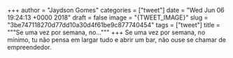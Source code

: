 
+++
author = "Jaydson Gomes"
categories = ["tweet"]
date = "Wed Jun 06 19:24:13 +0000 2018"
draft = false
image = "{TWEET_IMAGE}"
slug = "3be747118270d77dd10a30d4f61be9c877740454"
tags = ["tweet"]
title = """Se uma vez por semana, no..."""
+++
Se uma vez por semana, no mínimo, tu não pensa em largar tudo e abrir um bar, não ouse se chamar de empreendedor.
